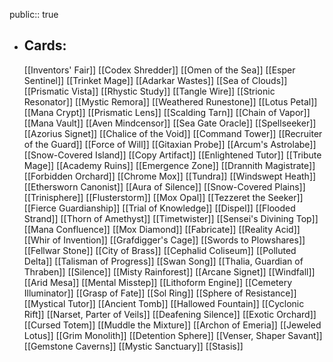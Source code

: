 public:: true
- ## Cards:
	[[Inventors' Fair]]
	[[Codex Shredder]]
	[[Omen of the Sea]]
	[[Esper Sentinel]]
	[[Trinket Mage]]
	[[Adarkar Wastes]]
	[[Sea of Clouds]]
	[[Prismatic Vista]]
	[[Rhystic Study]]
	[[Tangle Wire]]
	[[Strionic Resonator]]
	[[Mystic Remora]]
	[[Weathered Runestone]]
	[[Lotus Petal]]
	[[Mana Crypt]]
	[[Prismatic Lens]]
	[[Scalding Tarn]]
	[[Chain of Vapor]]
	[[Mana Vault]]
	[[Aven Mindcensor]]
	[[Sea Gate Oracle]]
	[[Spellseeker]]
	[[Azorius Signet]]
	[[Chalice of the Void]]
	[[Command Tower]]
	[[Recruiter of the Guard]]
	[[Force of Will]]
	[[Gitaxian Probe]]
	[[Arcum's Astrolabe]]
	[[Snow-Covered Island]]
	[[Copy Artifact]]
	[[Enlightened Tutor]]
	[[Tribute Mage]]
	[[Academy Ruins]]
	[[Emergence Zone]]
	[[Drannith Magistrate]]
	[[Forbidden Orchard]]
	[[Chrome Mox]]
	[[Tundra]]
	[[Windswept Heath]]
	[[Ethersworn Canonist]]
	[[Aura of Silence]]
	[[Snow-Covered Plains]]
	[[Trinisphere]]
	[[Flusterstorm]]
	[[Mox Opal]]
	[[Tezzeret the Seeker]]
	[[Fierce Guardianship]]
	[[Trial of Knowledge]]
	[[Dispel]]
	[[Flooded Strand]]
	[[Thorn of Amethyst]]
	[[Timetwister]]
	[[Sensei's Divining Top]]
	[[Mana Confluence]]
	[[Mox Diamond]]
	[[Fabricate]]
	[[Reality Acid]]
	[[Whir of Invention]]
	[[Grafdigger's Cage]]
	[[Swords to Plowshares]]
	[[Fellwar Stone]]
	[[City of Brass]]
	[[Cephalid Coliseum]]
	[[Polluted Delta]]
	[[Talisman of Progress]]
	[[Swan Song]]
	[[Thalia, Guardian of Thraben]]
	[[Silence]]
	[[Misty Rainforest]]
	[[Arcane Signet]]
	[[Windfall]]
	[[Arid Mesa]]
	[[Mental Misstep]]
	[[Lithoform Engine]]
	[[Cemetery Illuminator]]
	[[Grasp of Fate]]
	[[Sol Ring]]
	[[Sphere of Resistance]]
	[[Mystical Tutor]]
	[[Ancient Tomb]]
	[[Hallowed Fountain]]
	[[Cyclonic Rift]]
	[[Narset, Parter of Veils]]
	[[Deafening Silence]]
	[[Exotic Orchard]]
	[[Cursed Totem]]
	[[Muddle the Mixture]]
	[[Archon of Emeria]]
	[[Jeweled Lotus]]
	[[Grim Monolith]]
	[[Detention Sphere]]
	[[Venser, Shaper Savant]]
	[[Gemstone Caverns]]
	[[Mystic Sanctuary]]
	[[Stasis]]

